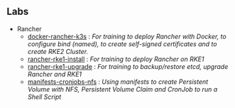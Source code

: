 ## Labs

- Rancher
    - [docker-rancher-k3s](docs/docker-rancher-k3s.md) : _For training to deploy Rancher with Docker, to configure bind (named), to create self-signed certificates and to create RKE2 Cluster._
    - [rancher-rke1-install](docs/rancher-rke1-install.md) : _For training to deploy Rancher on RKE1_
    - [rancher-rke1-upgrade](docs/rancher-rke1-upgrade.md) : _For training to backup/restore etcd, upgrade Rancher and RKE1_
    - [manifests-cronjobs-nfs](docs/manifests-cronjobs-nfs.md) : _Using manifests to create Persistent Volume with NFS, Persistent Volume Claim and CronJob to run a Shell Script_
